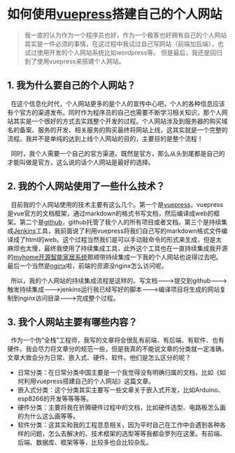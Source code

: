# 如何使用[vuepress](https://vuepress.vuejs.org/zh/)搭建自己的个人网站

> 我一直的认为作为一个程序员也好，作为一个极客也好拥有自己的个人网站其实是一件必须的事情，在这过程中我试过自己写网站（前端加后端），也试过使用开发的个人网站系统比如wordpress等。
> 但是最后，我还是回归到了使用vuepress来搭建个人网站。

## 1. 我为什么要自己的个人网站？

&nbsp;&nbsp;在这个信息化时代，个人网站更多的是个人的宣传中心吧，个人的各种信息应该有个官方的渠道发布。同时作为程序员的自己也需要不断学习相关知识，那个人网站其实是一个很好的方式去实践整个开发的过程。个人网站涉及到服务器的购买域名的备案、服务的开发、相关服务的购买最终将网站上线，这其实就是一个完整的流程。我并不是单纯的达到上线个人网站的目的，主要目的是整个流程！

&nbsp;&nbsp;同时，我个人需要一个自己的官方渠道。既然是官方，那么从头到尾都是自己的才能叫做是官方，这么说的话个人网站是最好的选择。

## 2. 我的个人网站使用了一些什么技术？

&nbsp;&nbsp;目前我的个人网站使用的技术主要有这么几个。第一个是[vuepress](https://vuepress.vuejs.org/zh/)，vuepress是vue官方的文档框架，通过markdown的格式书写文档，然后编译成web的框架。第二个是[github](https://github.com/BruceAKABear/dengyi)，github托管了我个人的所有项目或者文档。第三个是持续集成[Jenkins](https://www.jenkins.io/)工具，我前面说了利用vuepress将我们自己写的markdown格式文件编译成了html的web。这个过程当然我们是可以手动敲命令的形式来生成，但是太麻烦也太慢，最终我使用了持续集成工具，此外这个工具也在一直持续集成我开源的[myhome开源智能家居系统](https://myhome.dengyi.pro)那顺带持续集成一下我的个人网站也说得过去吧。最后一个当然是[nginx](http://nginx.org/)啦，前端的资源没nginx怎么访问呢。

&nbsp;&nbsp;所以，我的个人网站的持续集成流程是这样的。写文档--->提交到github--->触发持续集成--->jenkins运行我已经写好的脚本--->编译项目将生成的网站复制到nginx访问目录--->完成整个过程。

## 3. 我个人网站主要有哪些内容？

&nbsp;&nbsp;作为一个伪“全栈”工程师，我写的文章将会很乱有前端、有后端、有软件、也有硬件。我会尽力将文章分的规范一些，但是我真的不能说文章的分类就一定准确，文章大致会分为日常、嵌入式、硬件、软件。他们是怎么区分的呢？
+ 日常分类：在日常分类中国主要是一个我觉得没有明确归属的文档，比如《如何利用vuepress搭建自己的个人网站》这篇文章。
+ 嵌入式分类：这个分类其实主要写一些文章关于嵌入式开发，比如Arduino、esp8266的开发等等等等。
+ 硬件分类：主要将我在折腾硬件过程中的文档，比如硬件选型、电路板怎么画的为什么这么画等等。
+ 软件分类：这其实和我的工程息息相关，因为平时自己在工作中会遇到各种各样的问题，怎么去解决的、技术框架的选型等等我都会罗列在这里。有前端、后端、数据库、框架等等，比较多也会比较杂乱。
